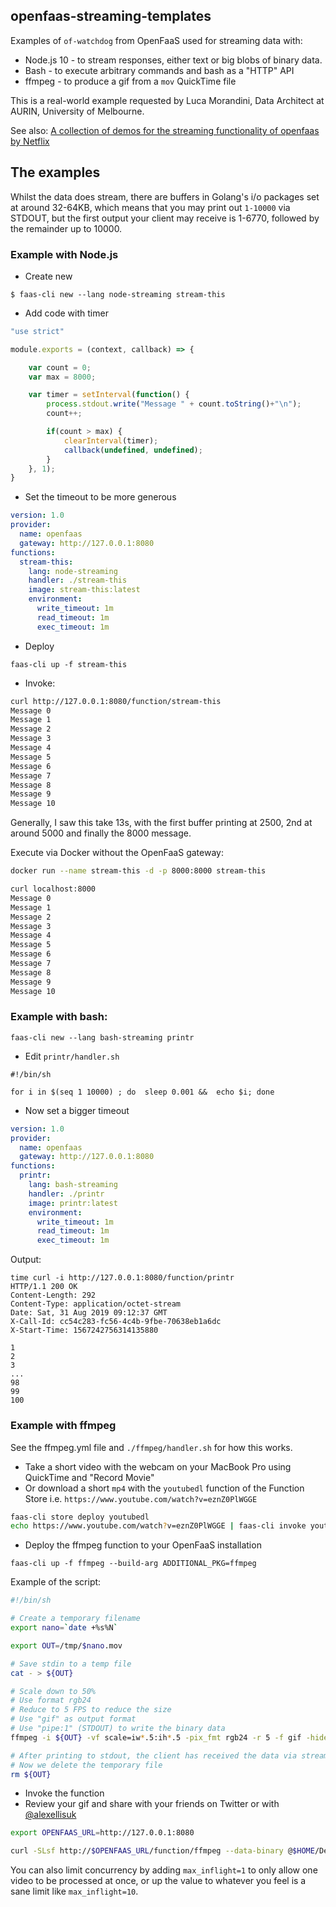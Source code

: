 ## openfaas-streaming-templates

Examples of `of-watchdog` from OpenFaaS used for streaming data with:

* Node.js 10 - to stream responses, either text or big blobs of binary data.
* Bash - to execute arbitrary commands and bash as a "HTTP" API
* ffmpeg - to produce a gif from a `mov` QuickTime file

This is a real-world example requested by Luca Morandini, Data Architect at AURIN, University of Melbourne.

See also: [A collection of demos for the streaming functionality of openfaas by Netflix](https://github.com/cconger/openfaas-streaming-demos)

## The examples

Whilst the data does stream, there are buffers in Golang's i/o packages set at around 32-64KB, which means that you may print out `1-10000` via STDOUT, but the first output your client may receive is 1-6770, followed by the remainder up to 10000.

### Example with Node.js

* Create new

```
$ faas-cli new --lang node-streaming stream-this
```

* Add code with timer

```javascript
"use strict"

module.exports = (context, callback) => {

    var count = 0;
    var max = 8000;

    var timer = setInterval(function() {
        process.stdout.write("Message " + count.toString()+"\n");
        count++;

        if(count > max) {
            clearInterval(timer);
            callback(undefined, undefined);
        }
    }, 1);
}
```

* Set the timeout to be more generous

```yaml
version: 1.0
provider:
  name: openfaas
  gateway: http://127.0.0.1:8080
functions:
  stream-this:
    lang: node-streaming
    handler: ./stream-this
    image: stream-this:latest
    environment:
      write_timeout: 1m
      read_timeout: 1m
      exec_timeout: 1m
```

* Deploy

```
faas-cli up -f stream-this
```

* Invoke:

```sh
curl http://127.0.0.1:8080/function/stream-this
Message 0
Message 1
Message 2
Message 3
Message 4
Message 5
Message 6
Message 7
Message 8
Message 9
Message 10
```

Generally, I saw this take 13s, with the first buffer printing at 2500, 2nd at around 5000 and finally the 8000 message.

Execute via Docker without the OpenFaaS gateway:

```sh
docker run --name stream-this -d -p 8000:8000 stream-this

curl localhost:8000
Message 0
Message 1
Message 2
Message 3
Message 4
Message 5
Message 6
Message 7
Message 8
Message 9
Message 10
```


### Example with bash:

```
faas-cli new --lang bash-streaming printr
```

* Edit `printr/handler.sh`

```
#!/bin/sh

for i in $(seq 1 10000) ; do  sleep 0.001 &&  echo $i; done
```

* Now set a bigger timeout

```yaml
version: 1.0
provider:
  name: openfaas
  gateway: http://127.0.0.1:8080
functions:
  printr:
    lang: bash-streaming
    handler: ./printr
    image: printr:latest
    environment:
      write_timeout: 1m
      read_timeout: 1m
      exec_timeout: 1m

```

Output:

```
time curl -i http://127.0.0.1:8080/function/printr
HTTP/1.1 200 OK
Content-Length: 292
Content-Type: application/octet-stream
Date: Sat, 31 Aug 2019 09:12:37 GMT
X-Call-Id: cc54c283-fc56-4c4b-9fbe-70638eb1a6dc
X-Start-Time: 1567242756314135880

1
2
3
...
98
99
100
```
### Example with ffmpeg

See the ffmpeg.yml file and `./ffmpeg/handler.sh` for how this works.

* Take a short video with the webcam on your MacBook Pro using QuickTime and "Record Movie"
* Or download a short `mp4` with the `youtubedl` function of the Function Store i.e. `https://www.youtube.com/watch?v=eznZ0PlWGGE`

```sh
faas-cli store deploy youtubedl
echo https://www.youtube.com/watch?v=eznZ0PlWGGE | faas-cli invoke youtubedl > blinkt.mp4 
```

* Deploy the ffmpeg function to your OpenFaaS installation

```
faas-cli up -f ffmpeg --build-arg ADDITIONAL_PKG=ffmpeg
```

Example of the script:

```sh
#!/bin/sh

# Create a temporary filename
export nano=`date +%s%N`

export OUT=/tmp/$nano.mov

# Save stdin to a temp file
cat - > ${OUT}

# Scale down to 50%
# Use format rgb24
# Reduce to 5 FPS to reduce the size
# Use "gif" as output format
# Use "pipe:1" (STDOUT) to write the binary data
ffmpeg -i ${OUT} -vf scale=iw*.5:ih*.5 -pix_fmt rgb24 -r 5 -f gif -hide_banner pipe:1

# After printing to stdout, the client has received the data via streaming
# Now we delete the temporary file
rm ${OUT}
```

* Invoke the function
* Review your gif and share with your friends on Twitter or with [@alexellisuk](https://twitter.com/alexellisuk)

```sh
export OPENFAAS_URL=http://127.0.0.1:8080

curl -SLsf http://$OPENFAAS_URL/function/ffmpeg --data-binary @$HOME/Desktop/my-video.mov > my-gif.gif
```

You can also limit concurrency by adding `max_inflight=1` to only allow one video to be processed at once, or up the value to whatever you feel is a sane limit like `max_inflight=10`.
